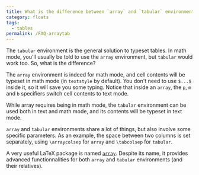 ```yaml
---
title: What is the difference between `array` and `tabular` environments
category: floats
tags:
  - tables
permalink: /FAQ-arraytab
---
```


The `tabular` environment is the general solution to typeset tables.
In math mode, you'll usually be told to use the `array` environment,
but `tabular` would work too. So, what is the difference?

The `array` environment is indeed for math mode, and cell contents
will be typeset in math mode (in `textstyle` by default). You don't
need to use `$...$` inside it, so it will save you some typing.
Notice that inside an `array`, the `p`, `m` and `b` specifiers switch
cell contents to text mode.

While array requires being in math mode, the `tabular` environment can be used
both in text and math mode, and its contents will be typeset in text mode.


`array` and `tabular` environments share a lot of things, but also involve
some specific parameters. As an example, the space between two columns is set
separately, using `\arraycolsep` for `array` and `\tabcolsep` for `tabular`.


A very useful LaTeX package is named [`array`](https://ctan.org/pkg/array).
Despite its name, it provides advanced functionnalities for both `array` and
`tabular` environments (and their relatives).
